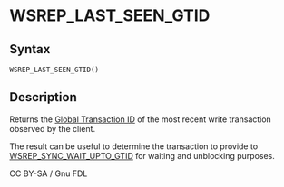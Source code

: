 # WSREP\_LAST\_SEEN\_GTID

## Syntax

```
WSREP_LAST_SEEN_GTID()
```

## Description

Returns the [Global Transaction ID](../../../../../../ha-and-performance/standard-replication/gtid.md) of the most recent write transaction observed by the client.

The result can be useful to determine the transaction to provide to [WSREP\_SYNC\_WAIT\_UPTO\_GTID](wsrep_sync_wait_upto_gtid.md) for waiting and unblocking purposes.

CC BY-SA / Gnu FDL
